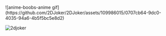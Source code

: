 <p align="center">
</p>
![anime-boobs-anime gif](https://github.com/2DJoker/2DJoker/assets/109986015/0707cb64-9dc0-4035-94a6-4b5f5bc5e8d2)





<p><img align="left" src="https://github-readme-stats.vercel.app/api/top-langs?username=2djoker&show_icons=true&locale=en&layout=compact" alt="2djoker" /></p>
